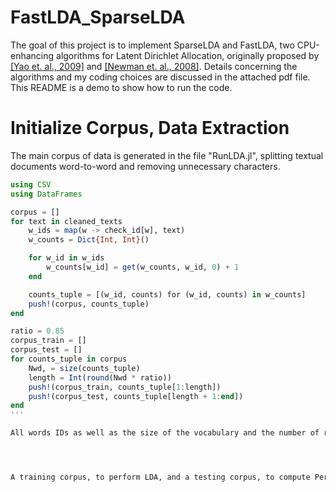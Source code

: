 # FastLDA_SparseLDA
The goal of this project is to implement SparseLDA and FastLDA, two CPU-enhancing algorithms for Latent Dirichlet Allocation, originally proposed by [[Yao et. al., 2009]](https://www.researchgate.net/publication/221653450_Efficient_methods_for_topic_model_inference_on_streaming_document_collections) and [[Newman et. al., 2008]](https://www.researchgate.net/publication/221653277_Fast_collapsed_Gibbs_sampling_for_latent_Dirichlet_allocation). 
Details concerning the algorithms and my coding choices are discussed in the attached pdf file. 
This README is a demo to show how to run the code.
# Initialize Corpus, Data Extraction 
The main corpus of data is generated in the file "RunLDA.jl", splitting textual documents word-to-word and removing unnecessary characters. 
```julia 
using CSV
using DataFrames

corpus = []
for text in cleaned_texts
    w_ids = map(w -> check_id[w], text)
    w_counts = Dict{Int, Int}()

    for w_id in w_ids
        w_counts[w_id] = get(w_counts, w_id, 0) + 1
    end

    counts_tuple = [(w_id, counts) for (w_id, counts) in w_counts]
    push!(corpus, counts_tuple)
end

ratio = 0.85
corpus_train = []
corpus_test = []
for counts_tuple in corpus
    Nwd, = size(counts_tuple)
    length = Int(round(Nwd * ratio))
    push!(corpus_train, counts_tuple[1:length])
    push!(corpus_test, counts_tuple[length + 1:end])
end
''' 

All words IDs as well as the size of the vocabulary and the number of running documents are defined. 




A training corpus, to perform LDA, and a testing corpus, to compute Perplexities, are then obtained. 
